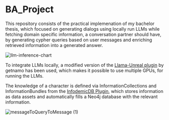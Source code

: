 # BA_Project
This repository consists of the practical implemenation of my bachelor thesis, which focused on generating dialogs using locally run LLMs while fetching domain specific information, a conversation partner should have, 
by generating cypher queries based on user messages and enriching retrieved information into a generated answer.

![llm-inference-chart](https://github.com/user-attachments/assets/e2b62c4d-3933-4e91-8a38-98542bc6a4ed)

To integrate LLMs locally, a modified version of the [Llama-Unreal plugin](https://github.com/getnamo/Llama-Unreal) by getnamo has been used, which makes it possible to use multiple GPUs, for running the LLMs.

The knowledge of a character is defined via InformationCollections and InformationBundles from the [InfodemicDB Plugin](https://github.com/tortle-sh/InfodemicSystemPlugin/tree/master), which stores information as data assets and automatically fills 
a Neo4j database with the relevant information.

![messageToQueryToMessage (1)](https://github.com/user-attachments/assets/cedf23b4-bfab-4d81-bd40-8ac118f460e7)
